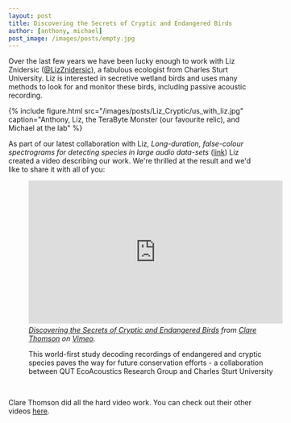 ```yaml
---
layout: post
title: Discovering the Secrets of Cryptic and Endangered Birds
author: [anthony, michael]
post_image: /images/posts/empty.jpg
---
```


Over the last few years we have been lucky enough to work with Liz Znidersic
([@LizZnidersic](https://twitter.com/LizZnidersic)), a fabulous ecologist from
Charles Sturt University. Liz is interested in secretive wetland birds and uses
many methods to look for and monitor these birds, including passive acoustic
recording.

{% include figure.html src="/images/posts/Liz_Cryptic/us_with_liz.jpg" caption="Anthony, Liz, the TeraByte Monster (our favourite relic), and Michael at the lab" %}

As part of our latest collaboration with Liz, _Long-duration, false-colour spectrograms
for detecting species in large audio data-sets_ 
([link](https://www.veruscript.com/journals/journal-of-ecoacoustics/visual-detection-of-vocal-species-in-large-audio-data-sets/))
Liz created a video describing our work.  We're thrilled at the result and we'd
like to share it with all of you:

<figure class="figure thumbnail" style="width:100%">
    <div style="padding:56.25% 0 0 0;position:relative;"><iframe src="https://player.vimeo.com/video/269830436" style="position:absolute;top:0;left:0;width:100%;height:100%;" frameborder="0" webkitallowfullscreen mozallowfullscreen allowfullscreen></iframe></div><script src="https://player.vimeo.com/api/player.js"></script>
    <figcaption style="margin-top: 0.3em" class="text-muted small">
        <em><a href="https://vimeo.com/269830436">Discovering the Secrets of Cryptic and Endangered Birds</a> from <a href="https://vimeo.com/user5159691">Clare Thomson</a> on <a href="https://vimeo.com">Vimeo</a>.</em>
        <p>
        This world-first study decoding recordings of endangered and cryptic species paves the way for future conservation efforts - a collaboration between QUT EcoAcoustics Research Group and Charles Sturt University
        </p>
    </figcaption>
</figure>
<br/>

Clare Thomson did all the hard video work. You can check out their other videos
[here](https://vimeo.com/user5159691).